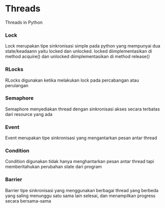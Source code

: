# Threads
Threads in Python

### Lock
Lock merupakan tipe sinkronisasi simple pada python yang mempunyai dua state/keadaann yaitu locked dan unlocked. locked diimplementasikan di method acquire() dan unlocked diimplementasikan di method release()

### RLocks
RLocks digunakan ketika melakukan lock pada percabangan atau perulangan

### Semaphore
Semaphore menyediakan thread dengan sinkronisasi akses secara terbatas dari resource yang ada

### Event
Event merupakan tipe sinkronisasi yang mengantarkan pesan antar thread

### Condition
Condition digunakan tidak hanya menghantarkan pesan antar thread tapi memberitahukan perubahan state dari program

### Barrier
Barrier tipe sinkronisasi yang menggunakan berbagai thread yang berbeda yang saling menunggu satu sama lain selesai, dan menampilkan progress secara bersama-sama
